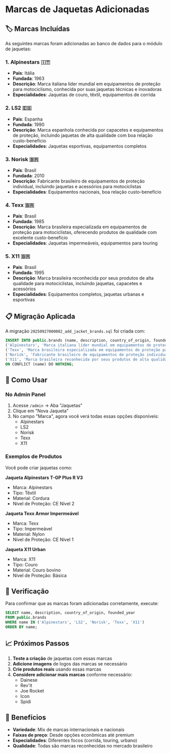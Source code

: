 # Marcas de Jaquetas Adicionadas

## 🏷️ Marcas Incluídas

As seguintes marcas foram adicionadas ao banco de dados para o módulo de jaquetas:

### 1. **Alpinestars** 🇮🇹
- **País**: Itália
- **Fundada**: 1963
- **Descrição**: Marca italiana líder mundial em equipamentos de proteção para motociclismo, conhecida por suas jaquetas técnicas e inovadoras
- **Especialidades**: Jaquetas de couro, têxtil, equipamentos de corrida

### 2. **LS2** 🇪🇸
- **País**: Espanha  
- **Fundada**: 1990
- **Descrição**: Marca espanhola conhecida por capacetes e equipamentos de proteção, incluindo jaquetas de alta qualidade com boa relação custo-benefício
- **Especialidades**: Jaquetas esportivas, equipamentos completos

### 3. **Norisk** 🇧🇷
- **País**: Brasil
- **Fundada**: 2010
- **Descrição**: Fabricante brasileiro de equipamentos de proteção individual, incluindo jaquetas e acessórios para motociclistas
- **Especialidades**: Equipamentos nacionais, boa relação custo-benefício

### 4. **Texx** 🇧🇷
- **País**: Brasil
- **Fundada**: 1985
- **Descrição**: Marca brasileira especializada em equipamentos de proteção para motociclistas, oferecendo produtos de qualidade com excelente custo-benefício
- **Especialidades**: Jaquetas impermeáveis, equipamentos para touring

### 5. **X11** 🇧🇷
- **País**: Brasil
- **Fundada**: 1995
- **Descrição**: Marca brasileira reconhecida por seus produtos de alta qualidade para motociclistas, incluindo jaquetas, capacetes e acessórios
- **Especialidades**: Equipamentos completos, jaquetas urbanas e esportivas

## 📋 Migração Aplicada

A migração `20250927000002_add_jacket_brands.sql` foi criada com:

```sql
INSERT INTO public.brands (name, description, country_of_origin, founded_year, is_active) VALUES
('Alpinestars', 'Marca italiana líder mundial em equipamentos de proteção para motociclismo, conhecida por suas jaquetas técnicas e inovadoras', 'Itália', 1963, true),
('Texx', 'Marca brasileira especializada em equipamentos de proteção para motociclistas, oferecendo produtos de qualidade com excelente custo-benefício', 'Brasil', 1985, true),
('Norisk', 'Fabricante brasileiro de equipamentos de proteção individual, incluindo jaquetas e acessórios para motociclistas', 'Brasil', 2010, true),
('X11', 'Marca brasileira reconhecida por seus produtos de alta qualidade para motociclistas, incluindo jaquetas, capacetes e acessórios', 'Brasil', 1995, true)
ON CONFLICT (name) DO NOTHING;
```

## 🎯 Como Usar

### No Admin Panel
1. Acesse `/admin` → Aba "Jaquetas"
2. Clique em "Nova Jaqueta"
3. No campo "Marca", agora você verá todas essas opções disponíveis:
   - Alpinestars
   - LS2
   - Norisk
   - Texx
   - X11

### Exemplos de Produtos
Você pode criar jaquetas como:

**Jaqueta Alpinestars T-GP Plus R V3**
- Marca: Alpinestars
- Tipo: Têxtil
- Material: Cordura
- Nível de Proteção: CE Nível 2

**Jaqueta Texx Armor Impermeável**
- Marca: Texx
- Tipo: Impermeável
- Material: Nylon
- Nível de Proteção: CE Nível 1

**Jaqueta X11 Urban**
- Marca: X11
- Tipo: Couro
- Material: Couro bovino
- Nível de Proteção: Básica

## 🔧 Verificação

Para confirmar que as marcas foram adicionadas corretamente, execute:

```sql
SELECT name, description, country_of_origin, founded_year 
FROM public.brands 
WHERE name IN ('Alpinestars', 'LS2', 'Norisk', 'Texx', 'X11') 
ORDER BY name;
```

## 📈 Próximos Passos

1. **Teste a criação** de jaquetas com essas marcas
2. **Adicione imagens** de logos das marcas se necessário
3. **Crie produtos reais** usando essas marcas
4. **Considere adicionar mais marcas** conforme necessário:
   - Dainese
   - Rev'it
   - Joe Rocket
   - Icon
   - Spidi

## 🌟 Benefícios

- **Variedade**: Mix de marcas internacionais e nacionais
- **Faixas de preço**: Desde opções econômicas até premium
- **Especialidades**: Diferentes focos (corrida, touring, urbano)
- **Qualidade**: Todas são marcas reconhecidas no mercado brasileiro




